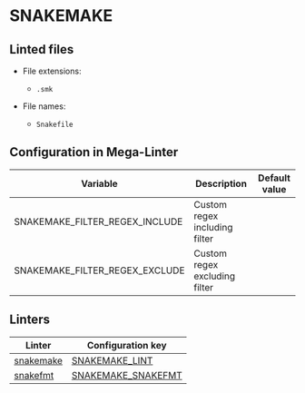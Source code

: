 <!-- markdownlint-disable MD003 MD020 MD033 MD041 -->
<!-- Generated by .automation/build.py, please do not update manually -->
<!-- Instead, update descriptor file at https://github.com/nvuillam/mega-linter/tree/master/megalinter/descriptors/snakemake.yml -->
# SNAKEMAKE

## Linted files

- File extensions:
  - `.smk`

- File names:
  - `Snakefile`

## Configuration in Mega-Linter

| Variable | Description | Default value |
| ----------------- | -------------- | -------------- |
| SNAKEMAKE_FILTER_REGEX_INCLUDE | Custom regex including filter |  |
| SNAKEMAKE_FILTER_REGEX_EXCLUDE | Custom regex excluding filter |  |

## Linters

| Linter | Configuration key |
| ------ | ----------------- |
| [snakemake](snakemake_snakemake.md) | [SNAKEMAKE_LINT](snakemake_snakemake.md) |
| [snakefmt](snakemake_snakefmt.md) | [SNAKEMAKE_SNAKEFMT](snakemake_snakefmt.md) |
